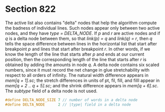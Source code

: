 # Section 822

The active list also contains "delta" nodes that help the algorithm compute the badness of individual lines.
Such nodes appear only between two active nodes, and they have *type = DELTA_NODE*.
If *p* and *r* are active nodes and if *q* is a delta node between them, so that *link(p) = q* and *link(q) = r*, then *q* tells the space difference between lines in the horizontal list that start after breakpoint *p* and lines that start after breakpoint *r*.
In other words, if we know the length of the line that starts after *p* and ends at our current position, then the corresponding length of the line that starts after *r* is obtained by adding the amounts in node&nbsp;*q*.
A delta node contains six scaled numbers, since it must record the net change in glue stretchability with respect to all orders of infinity.
The natural width difference appears in *mem[q + 1].sc*; the stretch differences in units of pt, fil, fill, and filll appear in *mem[q + 2 .. q + 5].sc*; and the shrink difference appears in *mem[q + 6].sc*.
The *subtype* field of a delta node is not used.

```c include/constants.h
#define DELTA_NODE_SIZE 7 // number of words in a delta node
#define DELTA_NODE      2 // |type| field in a delta node
```
